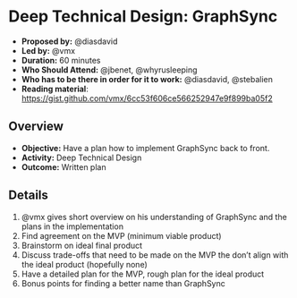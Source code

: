 # Deep Technical Design: GraphSync

- **Proposed by:** @diasdavid
- **Led by:** @vmx
- **Duration:** 60 minutes
- **Who Should Attend:** @jbenet, @whyrusleeping
- **Who has to be there in order for it to work:** @diasdavid, @stebalien
- **Reading material**: https://gist.github.com/vmx/6cc53f606ce566252947e9f899ba05f2

## Overview

- **Objective:** Have a plan how to implement GraphSync back to front.
- **Activity:** Deep Technical Design
- **Outcome:** Written plan

## Details

 1. @vmx gives short overview on his understanding of GraphSync and the plans in the implementation
 2. Find agreement on the MVP (minimum viable product)
 3. Brainstorm on ideal final product
 4. Discuss trade-offs that need to be made on the MVP the don’t align with the ideal product (hopefully none)
 5. Have a detailed plan for the MVP, rough plan for the ideal product
 6. Bonus points for finding a better name than GraphSync
